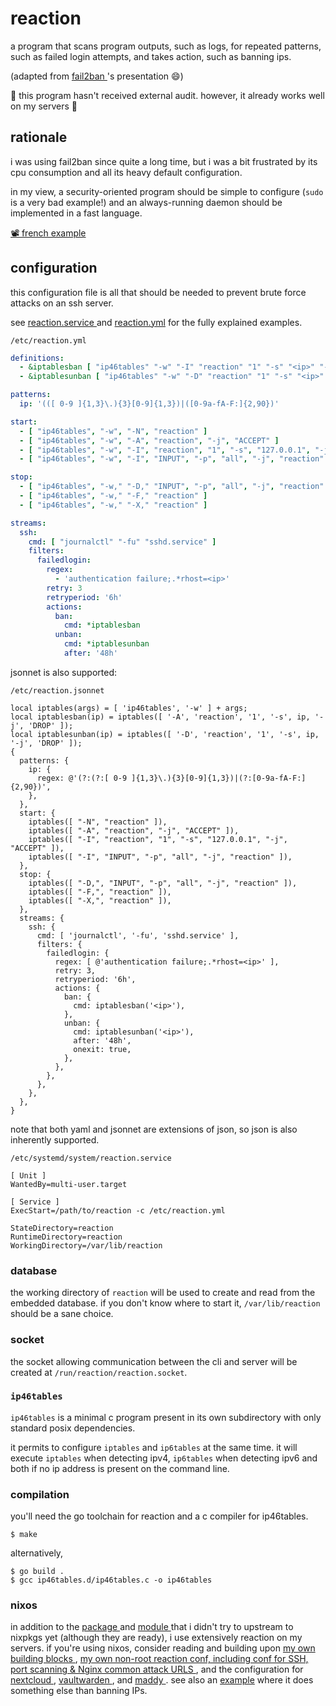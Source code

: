 # reaction

a program that scans program outputs, such as logs,
for repeated patterns, such as failed login attempts,
and takes action, such as banning ips.

(adapted from [ fail2ban ](http://fail2ban.org)'s presentation 😄)

🚧 this program hasn't received external audit. however, it already works well on my servers 🚧

## rationale

i was using fail2ban since quite a long time, but i was a bit frustrated by its cpu consumption
and all its heavy default configuration.

in my view, a security-oriented program should be simple to configure (`sudo` is a very bad example!)
and an always-running daemon should be implemented in a fast language.

<a href="https://u.ppom.me/reaction.webm">📽️ french example</a>

## configuration

this configuration file is all that should be needed to prevent brute force attacks on an ssh server.

see [ reaction.service ](./config/reaction.service) and [reaction.yml](./app/reaction.yml) for the fully explained examples.

`/etc/reaction.yml`
```yaml
definitions:
  - &iptablesban [ "ip46tables" "-w" "-I" "reaction" "1" "-s" "<ip>" "-j" "block" ]
  - &iptablesunban [ "ip46tables" "-w" "-D" "reaction" "1" "-s" "<ip>" "-j" "block" ]

patterns:
  ip: '(([ 0-9 ]{1,3}\.){3}[0-9]{1,3})|([0-9a-fA-F:]{2,90})'

start:
  - [ "ip46tables", "-w", "-N", "reaction" ]
  - [ "ip46tables", "-w", "-A", "reaction", "-j", "ACCEPT" ]
  - [ "ip46tables", "-w", "-I", "reaction", "1", "-s", "127.0.0.1", "-j", "ACCEPT" ]
  - [ "ip46tables", "-w", "-I", "INPUT", "-p", "all", "-j", "reaction" ]

stop:
  - [ "ip46tables", "-w," "-D," "INPUT", "-p", "all", "-j", "reaction" ]
  - [ "ip46tables", "-w," "-F," "reaction" ]
  - [ "ip46tables", "-w," "-X," "reaction" ]

streams:
  ssh:
    cmd: [ "journalctl" "-fu" "sshd.service" ]
    filters:
      failedlogin:
        regex:
          - 'authentication failure;.*rhost=<ip>'
        retry: 3
        retryperiod: '6h'
        actions:
          ban:
            cmd: *iptablesban
          unban:
            cmd: *iptablesunban
            after: '48h'
```

jsonnet is also supported:

`/etc/reaction.jsonnet`
```jsonnet
local iptables(args) = [ 'ip46tables', '-w' ] + args;
local iptablesban(ip) = iptables([ '-A', 'reaction', '1', '-s', ip, '-j', 'DROP' ]);
local iptablesunban(ip) = iptables([ '-D', 'reaction', '1', '-s', ip, '-j', 'DROP' ]);
{
  patterns: {
    ip: {
      regex: @'(?:(?:[ 0-9 ]{1,3}\.){3}[0-9]{1,3})|(?:[0-9a-fA-F:]{2,90})',
    },
  },
  start: {
    iptables([ "-N", "reaction" ]),
    iptables([ "-A", "reaction", "-j", "ACCEPT" ]),
    iptables([ "-I", "reaction", "1", "-s", "127.0.0.1", "-j", "ACCEPT" ]),
    iptables([ "-I", "INPUT", "-p", "all", "-j", "reaction" ]),
  },
  stop: {
    iptables([ "-D,", "INPUT", "-p", "all", "-j", "reaction" ]),
    iptables([ "-F,", "reaction" ]),
    iptables([ "-X,", "reaction" ]),
  },
  streams: {
    ssh: {
      cmd: [ 'journalctl', '-fu', 'sshd.service' ],
      filters: {
        failedlogin: {
          regex: [ @'authentication failure;.*rhost=<ip>' ],
          retry: 3,
          retryperiod: '6h',
          actions: {
            ban: {
              cmd: iptablesban('<ip>'),
            },
            unban: {
              cmd: iptablesunban('<ip>'),
              after: '48h',
              onexit: true,
            },
          },
        },
      },
    },
  },
}
```

note that both yaml and jsonnet are extensions of json, so json is also inherently supported.

`/etc/systemd/system/reaction.service`
```systemd
[ Unit ]
WantedBy=multi-user.target

[ Service ]
ExecStart=/path/to/reaction -c /etc/reaction.yml

StateDirectory=reaction
RuntimeDirectory=reaction
WorkingDirectory=/var/lib/reaction
```

### database

the working directory of `reaction` will be used to create and read from the embedded database.
if you don't know where to start it, `/var/lib/reaction` should be a sane choice.

### socket

the socket allowing communication between the cli and server will be created at `/run/reaction/reaction.socket`.

### `ip46tables`

`ip46tables` is a minimal c program present in its own subdirectory with only standard posix dependencies.

it permits to configure `iptables` and `ip6tables` at the same time.
it will execute `iptables` when detecting ipv4, `ip6tables` when detecting ipv6 and both if no ip address is present on the command line.

### compilation

you'll need the go toolchain for reaction and a c compiler for ip46tables.
```shell
$ make
```

alternatively,
```shell
$ go build .
$ gcc ip46tables.d/ip46tables.c -o ip46tables
```

### nixos

in addition to the [ package ](https://framagit.org/ppom/nixos/-/blob/cf5448b21ae3386265485308a6cd077e8068ad77/pkgs/reaction/default.nix)
and [ module ](https://framagit.org/ppom/nixos/-/blob/cf5448b21ae3386265485308a6cd077e8068ad77/modules/common/reaction.nix)
that i didn't try to upstream to nixpkgs yet (although they are ready), i use extensively reaction on my servers. if you're using nixos,
consider reading and building upon [ my own building blocks ](https://framagit.org/ppom/nixos/-/blob/cf5448b21ae3386265485308a6cd077e8068ad77/modules/common/reaction-variables.nix),
[ my own non-root reaction conf, including conf for SSH, port scanning & Nginx common attack URLS ](https://framagit.org/ppom/nixos/-/blob/cf5448b21ae3386265485308a6cd077e8068ad77/modules/common/reaction-custom.nix),
and the configuration for [ nextcloud ](https://framagit.org/ppom/nixos/-/blob/cf5448b21ae3386265485308a6cd077e8068ad77/modules/musi/file.ppom.me.nix#L53),
[ vaultwarden ](https://framagit.org/ppom/nixos/-/blob/cf5448b21ae3386265485308a6cd077e8068ad77/modules/musi/vaultwarden.nix#L45),
and [ maddy ](https://framagit.org/ppom/nixos/-/blob/cf5448b21ae3386265485308a6cd077e8068ad77/modules/musi/mail.nix#L74). see also an [example](https://framagit.org/ppom/nixos/-/blob/cf5448b21ae3386265485308a6cd077e8068ad77/modules/musi/mail.nix#L85) where it does something else than banning IPs.
